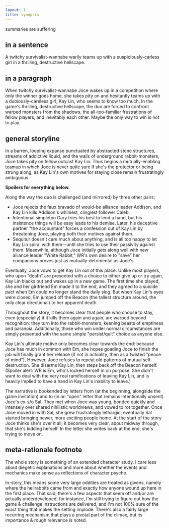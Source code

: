 ```yaml
---
layout: 1
title: synopsis
---
```

summaries are suffering

## in a sentence
A twitchy survivalist-wannabe warily teams up with a suspiciously-carless girl in a thrilling, destructive hellscape.

## in a paragraph
When twitchy survivalist-wannabe Joce wakes up in a competition where only the winner goes home, she takes pity on and hesitantly teams up with a dubiously-careless girl, Kay Lin, who seems to know too much. In the game's thrilling, destructive hellscape, the duo are forced to confront warped monsters from the shadows, the all-too-familiar frustrations of fellow players, and inevitably each other. Maybe the only way to win is not to play.

## general storyline
In a barren, looping expanse punctuated by abstracted stone structures, streams of addictive liquid, and the wails of underground rabbit-monsters, Joce takes pity on fellow outcast Kay Lin. Thus begins a mutually-enabling teamup in which Joce is never quite sure if she's the protector or being strung along, as Kay Lin's own motives for staying close remain frustratingly ambiguous.

**Spoilers for everything below.**

Along the way the duo is challenged (and mirrored) by three other pairs:
- Joce rejects the faux bravado of would-be alliance leader Addison, and Kay Lin kills Addison's whiniest, clingiest follower Caleb.
- Intentional simpleton Gary tries his best to lend a hand, but his insistence things will be easy leads to his demise. Later, his deceptive partner "the accountant" forces a confession out of Kay Lin by threatening Joce, playing both their motives against them.
- Sequitur doesn't care much about anything, and is all too happy to let Kay Lin spiral with them—until she tries to use their passivity against them. Meanwhile, although Joce initially gets along well with new alliance leader "White Rabbit," WR's own desire to "save" her companions proves just as mutually-detrimental as Joce's.

Eventually, Joce vows to get Kay Lin out of this place. Unlike most players, who upon "death" are presented with a choice to either give up or try again, Kay Lin blacks out and wakes up in a new game. The first time she played, she and her girlfriend Em made it to the end, and they agreed to a suicide pact when Em could no longer stand the daily slog. But when Kay Lin's eyes were closed, Em jumped off the Beacon (the tallest structure around, the only clear directional) to her apparent death.

Throughout the story, it becomes clear that people who choose to stay, even (especially) if it kills them again and again, are warped beyond recognition: they turn into the rabbit-monsters, keening beasts of emptiness and paranoia. Additionally, those who win under normal circumstances are simply presented with the same simple "persist/quit" choice as anyone else.

Kay Lin's ultimate motive only becomes clear towards the end: because Joce has much in common with Em, she hopes goading Joce to finish the job will finally grant her release (if not in actuality, then as a twisted "peace of mind"). However, Joce refuses to repeat old patterns of mutual self-destruction. She disarms Kay Lin, then steps back off the Beacon herself. (Spoiler alert: WR is Em, who's locked herself in on purpose. She didn't want to deal with the very real ramifications of leaving Kay Lin, and is heavily implied to have a hand in Kay Lin's inability to leave.)

The narrative is bookended by letters from (at the beginning, alongside the game invitation) and to (in an "open" letter that remains intentionally unsent) Joce's ex-s/o Sal. They met when Joce was young, bonded quickly and intensely over shared nihilistic worldviews, and vowed to rot together. Once Joce moved in with Sal, she grew frustratingly lethargic; eventually Sal started bringing newer, more exciting people home. At the start of the story Joce thinks she's over it all; it becomes very clear, about midway through, that she's kidding herself. In the letter she writes back at the end, she's trying to move on.

## meta-rationale footnote
The whole story is something of an extended character study. I care less about diegetic explanations and more about whether the events and mechanics make sense as reflections of character psyche.

In-story, this means some very large oddities are treated as givens, namely where the hellrabbits came from and exactly how anyone wound up here in the first place. That said, there's a few aspects that seem off and/or are actually underdeveloped; for instance, I'm still trying to figure out how the game & challenge instructions are delivered, and I'm not 100% sure of the exact *thing* that makes the setting implode. There's also a fairly large recurring mechanism that plays a pivotal part of the climax, but its importance & rough relevance is noted.